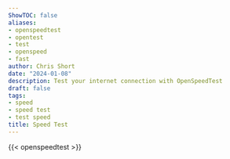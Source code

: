 ```yaml
---
ShowTOC: false
aliases:
- openspeedtest
- opentest
- test
- openspeed
- fast
author: Chris Short
date: "2024-01-08"
description: Test your internet connection with OpenSpeedTest
draft: false
tags:
- speed
- speed test
- test speed
title: Speed Test
---
```


{{< openspeedtest >}}
